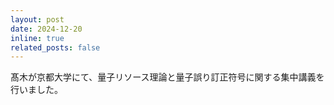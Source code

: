```yaml
---
layout: post
date: 2024-12-20
inline: true
related_posts: false
---
```


髙木が京都大学にて、量子リソース理論と量子誤り訂正符号に関する集中講義を行いました。
